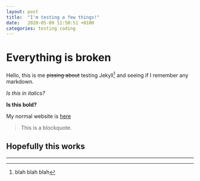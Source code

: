 ```yaml
---
layout: post
title:  "I'm testing a few things!"
date:   2020-05-09 11:50:51 +0100
categories: testing coding	
---
```

# Everything is broken

Hello, this is me ~~pissing about~~ testing Jekyll[^1] and seeing if I remember any markdown.

*Is this in italics?*

**Is this bold?**

My normal website is [here](http://www.davidralphlewis.co.uk)
 
> This is a blockquote.

## Hopefully this works

---


[^1]: blah blah blah
